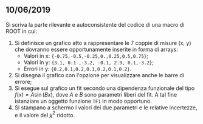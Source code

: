 ## 10/06/2019

Si scriva la parte rilevante e autoconsistente del codice di una macro di ROOT in cui:

1. Si definisce un grafico atto a rappresentare le 7 coppie di misure (x, y) che dovranno essere opportunamente inserite in forma di arrays:
    - Valori in x: `{-0.75,-0.5,-0.25,0.,0.25,0.5,0.75}`;
    - Valori in y: `{3.1, 0.1 ,-3.2, -0.1, 2.9, 0.1,-3.2}`;
    - Errori in y: `{0.2,0.1,0.2,0.1,0.2,0.1,0.2}`.
2. Si disegna il grafico con l'opzione per visualizzare anche le barre di errore;
3. Si esegue sul grafico un fit secondo una dipendenza funzionale del tipo $f(x) = A\sin (Bx)$, dove $A$ e $B$ sono parametri liberi del fit. A tal fine istanziare un oggetto funzione `TF1` in modo opportuno.
4. Si stampano a schermo i valori dei due parametri e le relative incertezze, e il valore del $\chi ^2$ ridotto.
